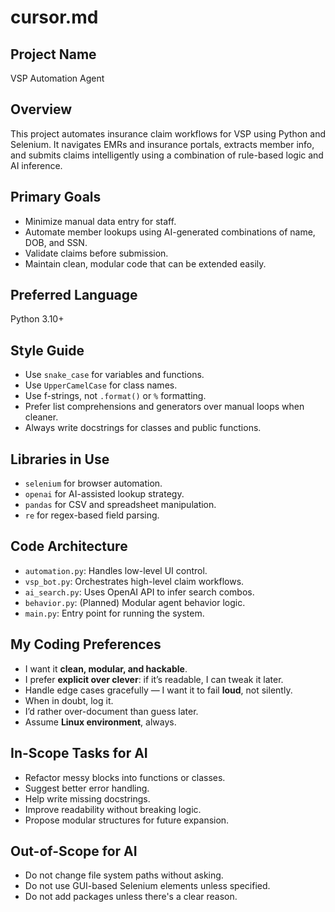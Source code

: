 # cursor.md

## Project Name
VSP Automation Agent

## Overview
This project automates insurance claim workflows for VSP using Python and Selenium. It navigates EMRs and insurance portals, extracts member info, and submits claims intelligently using a combination of rule-based logic and AI inference.

## Primary Goals
- Minimize manual data entry for staff.
- Automate member lookups using AI-generated combinations of name, DOB, and SSN.
- Validate claims before submission.
- Maintain clean, modular code that can be extended easily.

## Preferred Language
Python 3.10+

## Style Guide
- Use `snake_case` for variables and functions.
- Use `UpperCamelCase` for class names.
- Use f-strings, not `.format()` or `%` formatting.
- Prefer list comprehensions and generators over manual loops when cleaner.
- Always write docstrings for classes and public functions.

## Libraries in Use
- `selenium` for browser automation.
- `openai` for AI-assisted lookup strategy.
- `pandas` for CSV and spreadsheet manipulation.
- `re` for regex-based field parsing.

## Code Architecture
- `automation.py`: Handles low-level UI control.
- `vsp_bot.py`: Orchestrates high-level claim workflows.
- `ai_search.py`: Uses OpenAI API to infer search combos.
- `behavior.py`: (Planned) Modular agent behavior logic.
- `main.py`: Entry point for running the system.

## My Coding Preferences
- I want it **clean, modular, and hackable**.
- I prefer **explicit over clever**: if it’s readable, I can tweak it later.
- Handle edge cases gracefully — I want it to fail **loud**, not silently.
- When in doubt, log it.
- I’d rather over-document than guess later.
- Assume **Linux environment**, always.

## In-Scope Tasks for AI
- Refactor messy blocks into functions or classes.
- Suggest better error handling.
- Help write missing docstrings.
- Improve readability without breaking logic.
- Propose modular structures for future expansion.

## Out-of-Scope for AI
- Do not change file system paths without asking.
- Do not use GUI-based Selenium elements unless specified.
- Do not add packages unless there's a clear reason.
